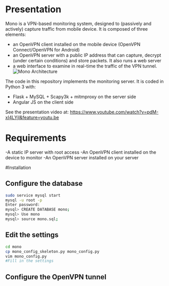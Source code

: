 # Presentation
Mono is a VPN-based monitoring system, designed to (passively and actively) capture traffic from mobile device. It is composed of three elements: 
- an OpenVPN client installed on the mobile device (OpenVPN Connect/OpenVPN for Android)
- an OpenVPN server with a public IP address that can capture, decrypt (under certain conditions)
and store packets. It also runs a web server
- a web interface to examine in real-time the traffic of the VPN tunnel.
![Mono Architecture](https://github.com/gcanal/Mono/blob/master/imgs/use_case_3.png)


The code in this repository implements the monitoring server. It is coded in Python 3 with: 
- Flask + MySQL + Scapy3k + mitmproxy on the server side 
- Angular JS on the client side 


See the presentation video at: https://www.youtube.com/watch?v=pdM-xI4LYjI&feature=youtu.be

# Requirements

-A static IP server with root access
-An OpenVPN client installed on the device to monitor
-An OpenVPN server installed on your server

#Installation

## Configure the database
```bash
sudo service mysql start
mysql -u root -p 
Enter password: 
mysql> CREATE DATABASE mono;
mysql> Use mono
mysql> source mono.sql;
```
## Edit the settings
```bash
cd mono
cp mono_config_skeleton.py mono_config.py
vim mono_config.py
#Fill in the settings
```

## Configure the OpenVPN tunnel


